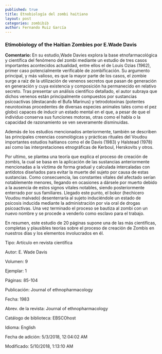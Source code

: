 ```yaml
---
published: true
title: Etnobiología del zombi haitiano
layout: post
categories: zombibib
author: Fernando Ruiz García
---
```

### Etimobiology of the Haitian Zombies por E.Wade Davis

**Comentario:** En su estudio,Wade Davies explora la base etnofarmacológica  y científica del fenómeno del zombi mediante un estudio de tres casos importantes acontecidos actualidad, entre ellos el de Louis Ozias (1962), primer caso potencialmente verificable de zombificación.
Su argumento principal, y más valioso, es que la mayor parte de los casos, el zombie surge a raíz de la utilización de venenos secretos que pasan de generación en generación y cuya existencia y composición ha permanecido en relativo secreto. Tras presentar un análisis científico detallado, el autor subraya que dichos venenos están principalmente compuestos por sustancias psicoactivas (destacando el Bufa Marinus) y tetrodotoxinas (potentes neurotoxinas procedentes de diversas especies animales tales como el pez globo) capaces de inducir un estado mental en el que, a pesar de que el individuo conserva sus funciones motoras, otras como el habla o la capacidad de razonamiento se ven severamente disminuidas.

Además de los estudios mencionados anteriormente, también se describen las principales creencias cosmológicas y prácticas rituales del Voudou importantes estudios haitianos como el de Davis (1983) y Halstead (1978) así como las interpretaciones etnográficas de Kerboul, Herskovits y otros. 

Por ultimo, se plantea una teoría que explica el proceso de creación de zombis, la cual se basa en la aplicación de las sustancias anteriormente mencionadas a la víctima de forma gradual y calculada intercaladas con antídotos diseñados para evitar la muerte del sujeto por causa de estas sustancias. Como consecuencia, las constantes vitales del afectado serían notablemente menores, llegando en ocasiones a dársele por muerto debido a la ausencia de estos signos vitales notables, siendo posteriormente enterrado por sus familiares. Llegado este punto, el bokor (hechicero Voudou malvado) desenterraría al sujeto induciéndole un estado de psicosis inducida mediante la administración por via oral de drogas psicoactivas. Una vez terminado el proceso se bautiza al zombi con un nuevo nombre y se procede a venderlo como esclavo para el trabajo.

En resumen, este estudio de 20 páginas supone una de las más científicas, completas y plausibles teorías sobre el proceso de creación de Zombis en nuestros días y los elementos involucrados en él.

Tipo: Artículo en revista científica

Autor: E. Wade Davis

Volumen: 9

Ejemplar: 1

Páginas: 85-104

Publicación: Journal of ethnopharmacology

Fecha: 1983

Abrev. de la revista: Journal of ethnopharmacology

Catálogo de biblioteca: EBSCOhost

Idioma: English

Fecha de adición: 5/3/2018, 12:04:02 AM

Modificado: 5/10/2018, 1:13:10 AM
